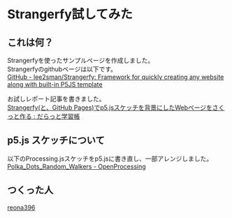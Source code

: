 # Strangerfy試してみた

## これは何？

Strangerfyを使ったサンプルページを作成しました。  
Strangerfyのgithubページは以下です。  
[GitHub \- lee2sman/Strangerfy: Framework for quickly creating any website along with built\-in P5JS template](https://github.com/lee2sman/Strangerfy)

お試しレポート記事を書きました。  
[Strangerfy(と、GitHub Pages)でp5.jsスケッチを背景にしたWebページをさくっと作る : だらっと学習帳](http://blog.livedoor.jp/reona396/archives/55672718.html)

## p5.js スケッチについて

以下のProcessing.jsスケッチをp5.jsに書き直し、一部アレンジしました。  
[Polka_Dots_Random_Walkers - OpenProcessing](https://www.openprocessing.org/sketch/310924)

## つくった人

[reona396](http://reona396.information.jp/)
